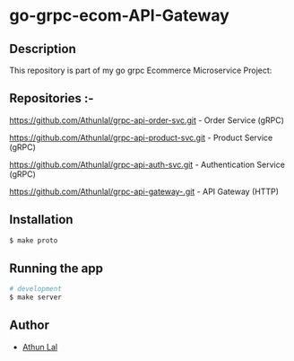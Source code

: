 # go-grpc-ecom-API-Gateway

## Description
This repository is part of my go grpc Ecommerce Microservice Project:

## Repositories :-

https://github.com/Athunlal/grpc-api-order-svc.git  - Order Service (gRPC)

https://github.com/Athunlal/grpc-api-product-svc.git - Product Service (gRPC)

https://github.com/Athunlal/grpc-api-auth-svc.git    - Authentication Service (gRPC)

https://github.com/Athunlal/grpc-api-gateway-.git - API Gateway (HTTP)

## Installation

```bash
$ make proto
```

## Running the app

```bash
# development
$ make server
```

## Author

- [Athun Lal](https://www.linkedin.com/in/athun-lal-0103631ba/)

